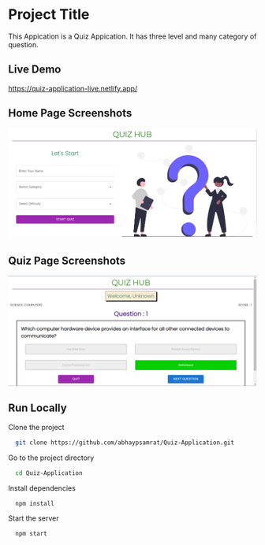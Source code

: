 
# Project Title

This Appication is  a Quiz Appication. It has three level and many category of question.


## Live Demo

https://quiz-application-live.netlify.app/

## Home Page Screenshots

![](/screenshot/ss1.png)

## Quiz Page Screenshots

![](/screenshot/ss2.png)

## Run Locally

Clone the project

```bash
  git clone https://github.com/abhaypsamrat/Quiz-Application.git
```

Go to the project directory

```bash
  cd Quiz-Application
```

Install dependencies

```bash
  npm install
```

Start the server

```bash
  npm start
```


